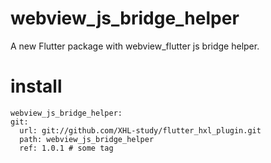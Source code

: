 # webview_js_bridge_helper

A new Flutter package with webview_flutter js bridge helper.

# install 
    webview_js_bridge_helper:
    git:
      url: git://github.com/XHL-study/flutter_hxl_plugin.git
      path: webview_js_bridge_helper
      ref: 1.0.1 # some tag
